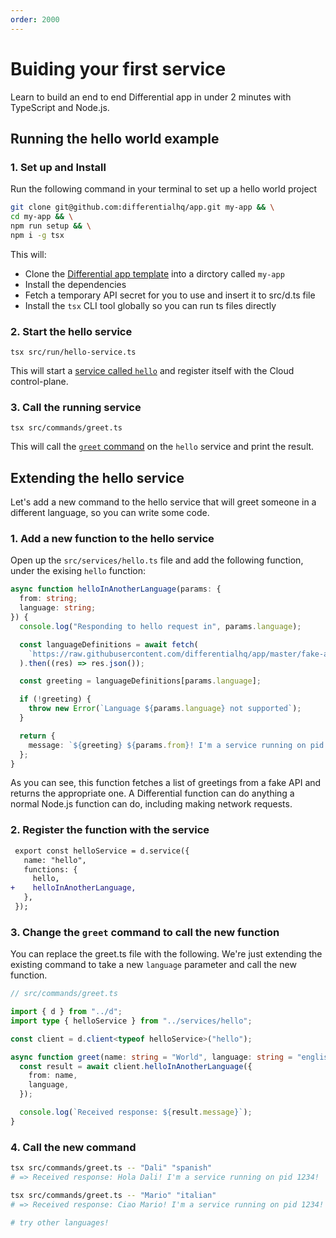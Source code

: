 ```yaml
---
order: 2000
---
```


# Buiding your first service

Learn to build an end to end Differential app in under 2 minutes with TypeScript and Node.js.

## Running the hello world example

### 1. Set up and Install

Run the following command in your terminal to set up a hello world project

```bash
git clone git@github.com:differentialhq/app.git my-app && \
cd my-app && \
npm run setup && \
npm i -g tsx
```

This will:

- Clone the [Differential app template](https://github.com/differentialhq/app) into a dirctory called `my-app`
- Install the dependencies
- Fetch a temporary API secret for you to use and insert it to src/d.ts file
- Install the `tsx` CLI tool globally so you can run ts files directly

### 2. Start the hello service

```
tsx src/run/hello-service.ts
```

This will start a [service called `hello`](https://github.com/differentialhq/app/blob/master/src/services/hello.ts) and register itself with the Cloud control-plane.

### 3. Call the running service

```
tsx src/commands/greet.ts
```

This will call the [`greet` command](https://github.com/differentialhq/app/blob/master/src/commands/greet.ts) on the `hello` service and print the result.

## Extending the hello service

Let's add a new command to the hello service that will greet someone in a different language, so you can write some code.

### 1. Add a new function to the hello service

Open up the `src/services/hello.ts` file and add the following function, under the exising `hello` function:

```typescript
async function helloInAnotherLanguage(params: {
  from: string;
  language: string;
}) {
  console.log("Responding to hello request in", params.language);

  const languageDefinitions = await fetch(
    `https://raw.githubusercontent.com/differentialhq/app/master/fake-api/hello.json`,
  ).then((res) => res.json());

  const greeting = languageDefinitions[params.language];

  if (!greeting) {
    throw new Error(`Language ${params.language} not supported`);
  }

  return {
    message: `${greeting} ${params.from}! I'm a service running on pid ${process.pid}!`,
  };
}
```

As you can see, this function fetches a list of greetings from a fake API and returns the appropriate one. A Differential function can do anything a normal Node.js function can do, including making network requests.

### 2. Register the function with the service

```diff
 export const helloService = d.service({
   name: "hello",
   functions: {
     hello,
+    helloInAnotherLanguage,
   },
 });
```

### 3. Change the `greet` command to call the new function

You can replace the greet.ts file with the following. We're just extending the existing command to take a new `language` parameter and call the new function.

```typescript
// src/commands/greet.ts

import { d } from "../d";
import type { helloService } from "../services/hello";

const client = d.client<typeof helloService>("hello");

async function greet(name: string = "World", language: string = "english") {
  const result = await client.helloInAnotherLanguage({
    from: name,
    language,
  });

  console.log(`Received response: ${result.message}`);
}
```

### 4. Call the new command

```bash
tsx src/commands/greet.ts -- "Dali" "spanish"
# => Received response: Hola Dali! I'm a service running on pid 1234!

tsx src/commands/greet.ts -- "Mario" "italian"
# => Received response: Ciao Mario! I'm a service running on pid 1234!

# try other languages!
```
